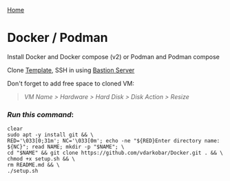 <p align="left">
  <a href="https://github.com/vdarkobar/Home-Cloud#self-hosted-cloud">Home</a>
</p>  
  
# Docker / Podman
Install Docker and Docker compose (v2)  or Podman and Podman compose

  
Clone <a href="https://github.com/vdarkobar/DebianTemplate/blob/main/README.md#debian-template">Template</a>, SSH in using <a href="https://github.com/vdarkobar/Home-Cloud/blob/main/shared/Bastion.md#bastion">Bastion Server</a>  

  
Don't forget to add free space to cloned VM:  
> *VM Name > Hardware > Hard Disk > Disk Action > Resize*  
  
### *Run this command*:
```
clear
sudo apt -y install git && \
RED='\033[0;31m'; NC='\033[0m'; echo -ne "${RED}Enter directory name: ${NC}"; read NAME; mkdir -p "$NAME"; \
cd "$NAME" && git clone https://github.com/vdarkobar/Docker.git . && \
chmod +x setup.sh && \
rm README.md && \
./setup.sh
```
